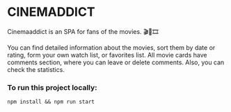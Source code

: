 
# CINEMADDICT

Cinemaaddict is an SPA for fans of the movies. 🎬🍿🎞️

You can find detailed information about the movies, sort them by date or rating, form your own watch list, or favorites list. All movie cards have comments section, where you can leave or delete comments. Also, you can check the statistics.

### To run this project locally:

```npm install && npm run start```





